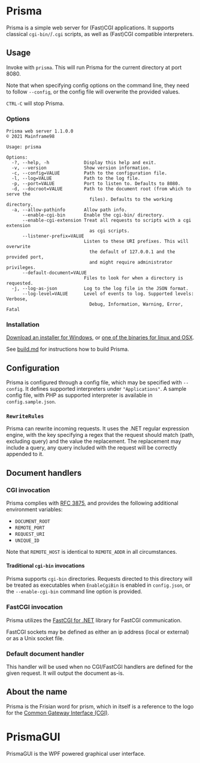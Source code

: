 # Prisma

Prisma is a simple web server for (Fast)CGI applications. It supports classical `cgi-bin/`/`.cgi` scripts, as well as (Fast)CGI compatible interpreters.

## Usage
Invoke with `prisma`. This will run Prisma for the current directory at port 8080.

Note that when specifying config options on the command line, they need to follow `--config`, or the config file will overwrite the provided values.

`CTRL-C` will stop Prisma.

### Options
```
Prisma web server 1.1.0.0
© 2021 Mainframe98

Usage: prisma

Options:
  -?, --help, -h             Display this help and exit.
  -v, --version              Show version information.
  -c, --config=VALUE         Path to the configuration file.
  -l, --log=VALUE            Path to the log file.
  -p, --port=VALUE           Port to listen to. Defaults to 8080.
  -d, --docroot=VALUE        Path to the document root (from which to serve the
                               files). Defaults to the working directory.
  -a, --allow-pathinfo       Allow path info.
      --enable-cgi-bin       Enable the cgi-bin/ directory.
      --enable-cgi-extension Treat all requests to scripts with a cgi extension
                               as cgi scripts.
      --listener-prefix=VALUE
                             Listen to these URI prefixes. This will overwrite
                               the default of 127.0.0.1 and the provided port,
                               and might require administrator privileges.
      --default-document=VALUE
                             Files to look for when a directory is requested.
  -j, --log-as-json          Log to the log file in the JSON format.
      --log-level=VALUE      Level of events to log. Supported levels: Verbose,
                               Debug, Information, Warning, Error, Fatal
```

### Installation
[Download an installer for Windows](https://github.com/Mainframe98/Prisma/releases/latest/download/PrismaSetup.exe), or [one of the binaries for linux and OSX](https://github.com/Mainframe98/Prisma/releases/latest).

See [build.md](Build.md) for instructions how to build Prisma.

## Configuration
Prisma is configured through a config file, which may be specified with `--config`.
It defines supported interpreters under `"Applications"`. A sample config file, with PHP as supported interpreter is available in `config.sample.json`.

### `RewriteRules`
Prisma can rewrite incoming requests. It uses the .NET regular expression engine, with the key specifying a regex that the request should match (path, excluding query) and the value the replacement. The replacement may include a query, any query included with the request will be correctly appended to it.

## Document handlers
### CGI invocation
Prisma complies with [RFC 3875](https://datatracker.ietf.org/doc/html/rfc3875), and provides the following additional environment variables:
 - `DOCUMENT_ROOT`
 - `REMOTE_PORT`
 - `REQUEST_URI`
 - `UNIQUE_ID`

Note that `REMOTE_HOST` is identical to `REMOTE_ADDR` in all circumstances.
   
#### Traditional `cgi-bin` invocations
Prisma supports `cgi-bin` directories. Requests directed to this directory will be treated as executables when `EnableCgiBin` is enabled in `config.json`, or the `--enable-cgi-bin` command line option is provided.

### FastCGI invocation
Prisma utilizes the [FastCGI for .NET](https://github.com/LukasBoersma/FastCGI) library for FastCGI communication.

FastCGI sockets may be defined as either an ip address (local or external) or as a Unix socket file.

### Default document handler
This handler will be used when no CGI/FastCGI handlers are defined for the given request. It will output the document as-is.

## About the name
Prisma is the Frisian word for prism, which in itself is a reference to the logo for the [Common Gateway Interface (CGI)](https://en.wikipedia.org/wiki/Common_Gateway_Interface).

# PrismaGUI
PrismaGUI is the WPF powered graphical user interface.
